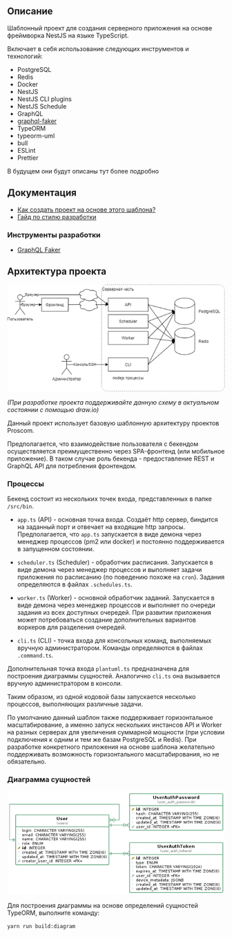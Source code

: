 ## Описание

Шаблонный проект для создания серверного приложения на основе фреймворка NestJS на языке TypeScript.

Включает в себя использование следующих инструментов и технологий:

* PostgreSQL
* Redis
* Docker
* NestJS
* NestJS CLI plugins
* NestJS Schedule
* GraphQL
* [graphql-faker](https://github.com/Proscom/graphql-faker/tree/overrides)
* TypeORM
* typeorm-uml
* bull
* ESLint
* Prettier

В будущем они будут описаны тут более подробно



## Документация

* [Как создать проект на основе этого шаблона?](./docs/fork.md)
* [Гайд по стилю разработки](./docs/code.md)
  
### Инструменты разработки

* [GraphQL Faker](docs/faker.md)

## Архитектура проекта

![Архитектура](./docs/architecture.png)

_(При разработке проекта поддерживайте данную схему в актуальном состоянии с помощью draw.io)_

Данный проект использует базовую шаблонную архитектуру проектов Proscom.

Предполагается, что взаимодействие пользователя с бекендом осуществляется преимущественно через SPA-фронтенд (или мобильное приложение). В таком случае роль бекенда - предоставление REST и GraphQL API для потребления фронтендом.

### Процессы

Бекенд состоит из нескольких точек входа, представленных в папке `/src/bin`. 

- `app.ts` (API) - основная точка входа. Создаёт http сервер, биндится на заданный порт и отвечает на входящие http запросы. Предполагается, что `app.ts` запускается в виде демона через менеджер процессов (pm2 или docker) и постоянно поддерживается в запущенном состоянии. 

- `scheduler.ts` (Scheduler) - обработчик расписания. Запускается в виде демона через менеджер процессов и выполняет задачи приложения по расписанию (по поведению похоже на `cron`). Задания определяются в файлах `.schedules.ts`.

- `worker.ts` (Worker) - основной обработчик заданий. Запускается в виде демона через менеджер процессов и выполняет по очереди задания из всех доступных очередей. При развитии приложения может потребоваться создание дополнительных вариантов воркеров для разделения очередей.

- `cli.ts` (CLI) - точка входа для консольных команд, выполняемых вручную администратором. Команды определяются в файлах `.command.ts`.

Дополнительная точка входа `plantuml.ts` предназначена для построения диаграммы сущностей. Аналогично `cli.ts` она вызывается вручную администратором в консоли.

Таким образом, из одной кодовой базы запускается несколько процессов, выполняющих различные задачи. 

По умолчанию данный шаблон также поддерживает горизонтальное масштабирование, а именно запуск нескольких инстансов API и Worker на разных серверах для увеличения суммарной мощности (при условии подключения к одним и тем же базам PostgreSQL и Redis). При разработке конкретного приложения на основе шаблона желательно поддерживать возможность горизонтального масштабирования, но не обязательно.

### Диаграмма сущностей

![Автоматически генерируемая диаграмма сущностей](./docs/diagram.png)

Для построения диаграммы на основе определений сущностей TypeORM, выполните команду:
```bash
yarn run build:diagram
```


